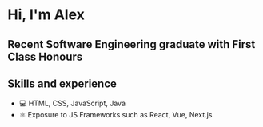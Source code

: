 # Hi, I'm Alex

## Recent Software Engineering graduate with First Class Honours

## Skills and experience
* 💻 HTML, CSS, JavaScript, Java
* ⚛️ Exposure to JS Frameworks such as React, Vue, Next.js
